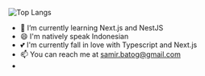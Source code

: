 

<!--
**devsamir/devsamir** is a ✨ _special_ ✨ repository because its `README.md` (this file) appears on your GitHub profile.
()
Here are some ideas to get you started:

- 🔭 I’m currently working on ...
- 🌱 I’m currently learning ...
- 👯 I’m looking to collaborate on ...
- 🤔 I’m looking for help with ...
- 💬 Ask me about ...
- 📫 How to reach me: ...
- 😄 Pronouns: ...
- ⚡ Fun fact: ...
-->
<!--![devsamir github stats](https://github-readme-stats.vercel.app/api?username=devsamir&show_icons=true)-->

![Top Langs](https://github-readme-stats.vercel.app/api/top-langs/?username=devsamir)

- 🌱 I’m currently learning Next.js and NestJS
- 😄 I'm natively speak Indonesian
- 💕 I'm currently fall in love with Typescript and Next.js
- 📫 You can reach me at samir.batog@gmail.com
- 
